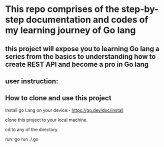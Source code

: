 # This repo comprises of the step-by-step documentation and codes of my learning journey of Go lang
## this project will expose you to learning Go lang a series from the basics to understanding how to create REST API and become a pro in Go lang

## user instruction:
## How to clone and use this project
Install go Lang on your device:- https://go.dev/doc/install

clone this project to your local machine.

cd to any of the directory.

run: go run ./.go
